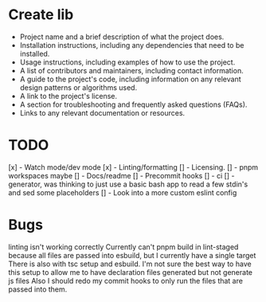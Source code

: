 # Create lib

- Project name and a brief description of what the project does.
- Installation instructions, including any dependencies that need to be installed.
- Usage instructions, including examples of how to use the project.
- A list of contributors and maintainers, including contact information.
- A guide to the project's code, including information on any relevant design patterns or algorithms used.
- A link to the project's license.
- A section for troubleshooting and frequently asked questions (FAQs).
- Links to any relevant documentation or resources.

# TODO

[x] - Watch mode/dev mode
[x] - Linting/formatting
[] - Licensing.
[] - pnpm workspaces maybe
[] - Docs/readme
[] - Precommit hooks
[] - ci
[] - generator, was thinking to just use a basic bash app to read a few stdin's and sed some placeholders
[] - Look into a more custom eslint config

# Bugs

linting isn't working correctly
Currently can't pnpm build in lint-staged because all files are passed into esbuild, but I currently have a single target
There is also with tsc setup and esbuild. I'm not sure the best way to have this setup to allow me to have declaration files generated but not generate js files
Also I should redo my commit hooks to only run the files that are passed into them.
